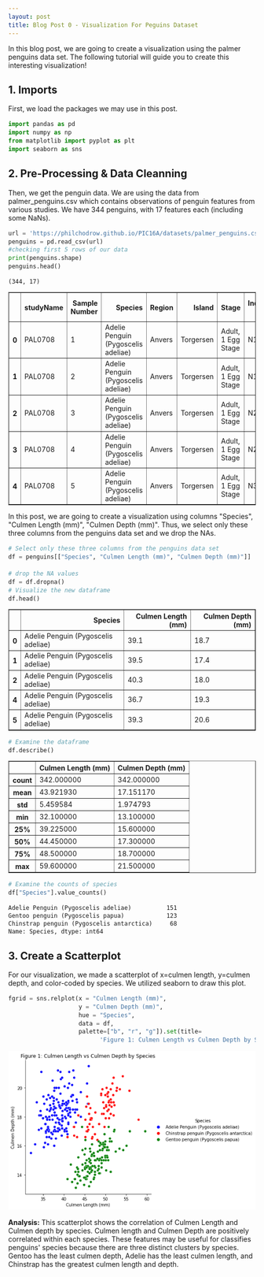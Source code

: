 ```yaml
---
layout: post
title: Blog Post 0 - Visualization For Peguins Dataset
---
```


In this blog post, we are going to create a visualization using the palmer penguins data set. The following tutorial will guide you to create this interesting visualization!

## 1. Imports

First, we load the packages we may use in this post.

```python
import pandas as pd
import numpy as np
from matplotlib import pyplot as plt
import seaborn as sns
```

## 2. Pre-Processing & Data Cleanning

Then, we get the penguin data. We are using the data from palmer_penguins.csv which contains observations of penguin features from various studies. We have 344 penguins, with 17 features each (including some NaNs).

```python
url = 'https://philchodrow.github.io/PIC16A/datasets/palmer_penguins.csv'
penguins = pd.read_csv(url)
#checking first 5 rows of our data  
print(penguins.shape)     
penguins.head()
```

    (344, 17)





<div>
<style scoped>
    .dataframe tbody tr th:only-of-type {
        vertical-align: middle;
    }

    .dataframe tbody tr th {
        vertical-align: top;
    }

    .dataframe thead th {
        text-align: right;
    }
</style>
<table border="1" class="dataframe">
  <thead>
    <tr style="text-align: right;">
      <th></th>
      <th>studyName</th>
      <th>Sample Number</th>
      <th>Species</th>
      <th>Region</th>
      <th>Island</th>
      <th>Stage</th>
      <th>Individual ID</th>
      <th>Clutch Completion</th>
      <th>Date Egg</th>
      <th>Culmen Length (mm)</th>
      <th>Culmen Depth (mm)</th>
      <th>Flipper Length (mm)</th>
      <th>Body Mass (g)</th>
      <th>Sex</th>
      <th>Delta 15 N (o/oo)</th>
      <th>Delta 13 C (o/oo)</th>
      <th>Comments</th>
    </tr>
  </thead>
  <tbody>
    <tr>
      <th>0</th>
      <td>PAL0708</td>
      <td>1</td>
      <td>Adelie Penguin (Pygoscelis adeliae)</td>
      <td>Anvers</td>
      <td>Torgersen</td>
      <td>Adult, 1 Egg Stage</td>
      <td>N1A1</td>
      <td>Yes</td>
      <td>11/11/07</td>
      <td>39.1</td>
      <td>18.7</td>
      <td>181.0</td>
      <td>3750.0</td>
      <td>MALE</td>
      <td>NaN</td>
      <td>NaN</td>
      <td>Not enough blood for isotopes.</td>
    </tr>
    <tr>
      <th>1</th>
      <td>PAL0708</td>
      <td>2</td>
      <td>Adelie Penguin (Pygoscelis adeliae)</td>
      <td>Anvers</td>
      <td>Torgersen</td>
      <td>Adult, 1 Egg Stage</td>
      <td>N1A2</td>
      <td>Yes</td>
      <td>11/11/07</td>
      <td>39.5</td>
      <td>17.4</td>
      <td>186.0</td>
      <td>3800.0</td>
      <td>FEMALE</td>
      <td>8.94956</td>
      <td>-24.69454</td>
      <td>NaN</td>
    </tr>
    <tr>
      <th>2</th>
      <td>PAL0708</td>
      <td>3</td>
      <td>Adelie Penguin (Pygoscelis adeliae)</td>
      <td>Anvers</td>
      <td>Torgersen</td>
      <td>Adult, 1 Egg Stage</td>
      <td>N2A1</td>
      <td>Yes</td>
      <td>11/16/07</td>
      <td>40.3</td>
      <td>18.0</td>
      <td>195.0</td>
      <td>3250.0</td>
      <td>FEMALE</td>
      <td>8.36821</td>
      <td>-25.33302</td>
      <td>NaN</td>
    </tr>
    <tr>
      <th>3</th>
      <td>PAL0708</td>
      <td>4</td>
      <td>Adelie Penguin (Pygoscelis adeliae)</td>
      <td>Anvers</td>
      <td>Torgersen</td>
      <td>Adult, 1 Egg Stage</td>
      <td>N2A2</td>
      <td>Yes</td>
      <td>11/16/07</td>
      <td>NaN</td>
      <td>NaN</td>
      <td>NaN</td>
      <td>NaN</td>
      <td>NaN</td>
      <td>NaN</td>
      <td>NaN</td>
      <td>Adult not sampled.</td>
    </tr>
    <tr>
      <th>4</th>
      <td>PAL0708</td>
      <td>5</td>
      <td>Adelie Penguin (Pygoscelis adeliae)</td>
      <td>Anvers</td>
      <td>Torgersen</td>
      <td>Adult, 1 Egg Stage</td>
      <td>N3A1</td>
      <td>Yes</td>
      <td>11/16/07</td>
      <td>36.7</td>
      <td>19.3</td>
      <td>193.0</td>
      <td>3450.0</td>
      <td>FEMALE</td>
      <td>8.76651</td>
      <td>-25.32426</td>
      <td>NaN</td>
    </tr>
  </tbody>
</table>
</div>



In this post, we are going to create a visualization using columns "Species", "Culmen Length (mm)", "Culmen Depth (mm)". Thus, we select only these three columns from the penguins data set and we drop the NAs.


```python
# Select only these three columns from the penguins data set
df = penguins[["Species", "Culmen Length (mm)", "Culmen Depth (mm)"]]

# drop the NA values
df = df.dropna()
# Visualize the new dataframe
df.head()
```




<div>
<style scoped>
    .dataframe tbody tr th:only-of-type {
        vertical-align: middle;
    }

    .dataframe tbody tr th {
        vertical-align: top;
    }

    .dataframe thead th {
        text-align: right;
    }
</style>
<table border="1" class="dataframe">
  <thead>
    <tr style="text-align: right;">
      <th></th>
      <th>Species</th>
      <th>Culmen Length (mm)</th>
      <th>Culmen Depth (mm)</th>
    </tr>
  </thead>
  <tbody>
    <tr>
      <th>0</th>
      <td>Adelie Penguin (Pygoscelis adeliae)</td>
      <td>39.1</td>
      <td>18.7</td>
    </tr>
    <tr>
      <th>1</th>
      <td>Adelie Penguin (Pygoscelis adeliae)</td>
      <td>39.5</td>
      <td>17.4</td>
    </tr>
    <tr>
      <th>2</th>
      <td>Adelie Penguin (Pygoscelis adeliae)</td>
      <td>40.3</td>
      <td>18.0</td>
    </tr>
    <tr>
      <th>4</th>
      <td>Adelie Penguin (Pygoscelis adeliae)</td>
      <td>36.7</td>
      <td>19.3</td>
    </tr>
    <tr>
      <th>5</th>
      <td>Adelie Penguin (Pygoscelis adeliae)</td>
      <td>39.3</td>
      <td>20.6</td>
    </tr>
  </tbody>
</table>
</div>




```python
# Examine the dataframe
df.describe()
```




<div>
<style scoped>
    .dataframe tbody tr th:only-of-type {
        vertical-align: middle;
    }

    .dataframe tbody tr th {
        vertical-align: top;
    }

    .dataframe thead th {
        text-align: right;
    }
</style>
<table border="1" class="dataframe">
  <thead>
    <tr style="text-align: right;">
      <th></th>
      <th>Culmen Length (mm)</th>
      <th>Culmen Depth (mm)</th>
    </tr>
  </thead>
  <tbody>
    <tr>
      <th>count</th>
      <td>342.000000</td>
      <td>342.000000</td>
    </tr>
    <tr>
      <th>mean</th>
      <td>43.921930</td>
      <td>17.151170</td>
    </tr>
    <tr>
      <th>std</th>
      <td>5.459584</td>
      <td>1.974793</td>
    </tr>
    <tr>
      <th>min</th>
      <td>32.100000</td>
      <td>13.100000</td>
    </tr>
    <tr>
      <th>25%</th>
      <td>39.225000</td>
      <td>15.600000</td>
    </tr>
    <tr>
      <th>50%</th>
      <td>44.450000</td>
      <td>17.300000</td>
    </tr>
    <tr>
      <th>75%</th>
      <td>48.500000</td>
      <td>18.700000</td>
    </tr>
    <tr>
      <th>max</th>
      <td>59.600000</td>
      <td>21.500000</td>
    </tr>
  </tbody>
</table>
</div>




```python
# Examine the counts of species
df["Species"].value_counts()
```




    Adelie Penguin (Pygoscelis adeliae)          151
    Gentoo penguin (Pygoscelis papua)            123
    Chinstrap penguin (Pygoscelis antarctica)     68
    Name: Species, dtype: int64



## 3. Create a Scatterplot

For our visualization, we made a scatterplot of x=culmen length, y=culmen depth, and color-coded by species. We utilized seaborn to draw this plot.


```python
fgrid = sns.relplot(x = "Culmen Length (mm)", 
                    y = "Culmen Depth (mm)", 
                    hue = "Species", 
                    data = df,
                    palette=["b", "r", "g"]).set(title=
                          'Figure 1: Culmen Length vs Culmen Depth by Species')
```

![](https://raw.githubusercontent.com/jeff1hwang/jeff1hwang.github.io/master/images/visualization1.png)

**Analysis:** This scatterplot shows the correlation of Culmen Length and Culmen depth by species. Culmen length and Culmen Depth are positively correlated within each species. These features may be useful for classifies penguins' species because there are three distinct clusters by species. Gentoo has the least culmen depth, Adelie has the least culmen length, and Chinstrap has the greatest culmen length and depth.
